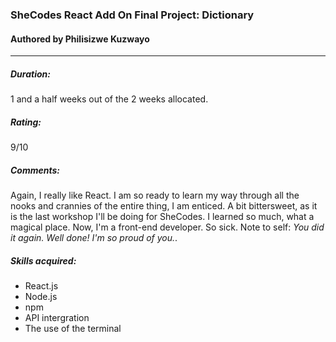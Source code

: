 ### SheCodes React Add On Final Project: Dictionary
#### Authored by Philisizwe Kuzwayo
---

##### Duration:
1 and a half weeks out of the 2 weeks allocated.

##### Rating:
9/10

##### Comments:
Again, I really like React. I am so ready to learn my way through all the nooks and crannies of the entire thing, I am enticed. A bit bittersweet, as it is the last workshop I'll be doing for SheCodes. I learned so much, what a magical place. Now, I'm a front-end developer. So sick. Note to self: *You did it again. Well done! I'm so proud of you.*.

##### Skills acquired:
* React.js
* Node.js
* npm
* API intergration
* The use of the terminal
